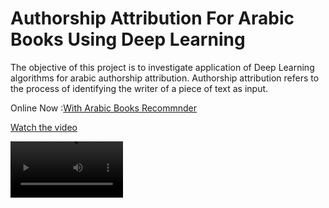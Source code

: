 # Authorship Attribution For Arabic Books Using Deep Learning

The objective of this project is to investigate application of Deep Learning algorithms for arabic authorship attribution. Authorship attribution refers to the process of identifying the writer of a piece of text as input.

Online Now :[With Arabic Books Recommnder](https://share.streamlit.io/a-safarji/books-recommnder-/main/basedon_user.py)


[Watch the video](https://drive.google.com/drive/u/0/folders/1QfvjLwup6PYQh2LEWoqIveQiRlIDdkLW)

<video src='https://drive.google.com/file/d/1RG8PFala8O1dThhVKejROkskHAJE-PRX/view?usp=sharing' width=180/>


<img src="https://user-images.githubusercontent.com/20365333/145676154-a6dc21ff-6d10-4f24-9786-c2280ab026b6.gif" width="40" height="40" />

![ezgif com-gif-maker](https://user-images.githubusercontent.com/20365333/145676154-a6dc21ff-6d10-4f24-9786-c2280ab026b6.gif)

